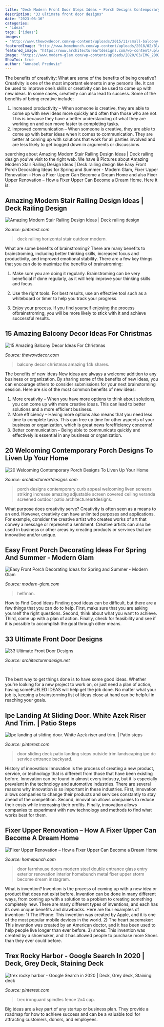 ```yaml
---
title: "Deck Modern Front Door Steps Ideas ~ Porch Designs Contemporary Curb Appeal Welcoming Liven Screens Striking Increase Amazing Adjustable Screen Covered Ceiling Veranda Screened Outdoor Patio Architectureartdesigns"
description: "33 ultimate front door designs"
date: "2023-06-16"
categories:
- "ideas"
tags: ["ideas"]
images:
- "http://www.thewowdecor.com/wp-content/uploads/2015/11/small-balcony-design-ideas-33.jpg"
featuredImage: "http://www.homebunch.com/wp-content/uploads/2018/02/Black-front-doors-Black-steel-and-glass-front-door-Modern-Farmhouse-Black-front-doors-Black-steel-and-glass-front-door.jpg"
featured_image: "https://www.architectureartdesigns.com/wp-content/uploads/2014/09/20-Welcoming-Contemporary-Porch-Designs-To-Liven-Up-Your-Home-16-630x898.jpg"
image: "https://www.modern-glam.com/wp-content/uploads/2020/03/IMG_2892.jpg"
ShowToc: true
author: "Annabel Predovic"
---
```



The benefits of creativity: What are some of the benefits of being creative?
Creativity is one of the most important elements in any person’s life. It can be used to improve one’s skills or creativity can be used to come up with new ideas. In some cases, creativity can also lead to success. Some of the benefits of being creative include: 
1. Increased productivity – When someone is creative, they are able to come up with new ideas more quickly and often than those who are not. This is because they have a better understanding of what they are working on and can move faster to completing tasks. 
2. Improved communication – When someone is creative, they are able to come up with better ideas when it comes to communication. They are better at coming up with solutions that work for all parties involved and are less likely to get bogged down in arguments or discussions. 

	

		
searching about Amazing Modern Stair Railing Design Ideas | Deck railing design you've visit to the right web. We have 8 Pictures about Amazing Modern Stair Railing Design Ideas | Deck railing design like Easy Front Porch Decorating Ideas for Spring and Summer - Modern Glam, Fixer Upper Renovation – How a Fixer Upper Can Become a Dream Home and also Fixer Upper Renovation – How a Fixer Upper Can Become a Dream Home. Here it is:
		
    
## Amazing Modern Stair Railing Design Ideas | Deck Railing Design

<img loading=lazy src="https://i.pinimg.com/736x/f2/ba/4a/f2ba4aa563fde22d830143e148444236.jpg" onerror="this.onerror=null;this.src='https://tse1.mm.bing.net/th?id=OIP.QyJYhQIpUaduUNUz-nWeuQHaFj&amp;pid=15.1';" alt="Amazing Modern Stair Railing Design Ideas | Deck railing design">

_Source: pinterest.com_

>deck railing horizontal stair outdoor modern. 

	

What are some benefits of brainstroming?
There are many benefits to brainstroming, including better thinking skills, increased focus and productivity, and improved emotional stability. There are a few key things that you can do to maximize the benefits of brainstroming:
1. Make sure you are doing it regularly. Brainstroming can be very beneficial if done regularly, as it will help improve your thinking skills and focus.

2. Use the right tools. For best results, use an effective tool such as a whiteboard or timer to help you track your progress.

3. Enjoy your process. If you find yourself enjoying the process ofbrainstroming, you will be more likely to stick with it and achieve successful results.

    
## 15 Amazing Balcony Decor Ideas For Christmas

<img loading=lazy src="http://www.thewowdecor.com/wp-content/uploads/2015/11/small-balcony-design-ideas-33.jpg" onerror="this.onerror=null;this.src='https://tse1.mm.bing.net/th?id=OIP.EIt9J5LGy6VAbeIW_BNkiwHaL6&amp;pid=15.1';" alt="15 Amazing Balcony Decor Ideas For Christmas">

_Source: thewowdecor.com_

>balcony decor christmas amazing 14k shares. 

	

The benefits of new ideas
New ideas are always a welcome addition to any business or organization. By sharing some of the benefits of new ideas, you can encourage others to consider submissions for your next brainstorming session. Here are six of the most common benefits of new ideas: 
1. More creativity – When you have more options to think about solutions, you can come up with more creative ideas. This can lead to better solutions and a more efficient business. 
2. More efficiency – Having more options also means that you need less time to complete tasks. This can free up time for other aspects of your business or organization, which is great news forefficiency concerns! 
3. Better communication – Being able to communicate quickly and effectively is essential in any business or organization.

    
## 20 Welcoming Contemporary Porch Designs To Liven Up Your Home

<img loading=lazy src="https://www.architectureartdesigns.com/wp-content/uploads/2014/09/20-Welcoming-Contemporary-Porch-Designs-To-Liven-Up-Your-Home-16-630x898.jpg" onerror="this.onerror=null;this.src='https://tse2.mm.bing.net/th?id=OIP.i91adyCIgnHYn55cNxYgoQHaKj&amp;pid=15.1';" alt="20 Welcoming Contemporary Porch Designs To Liven Up Your Home">

_Source: architectureartdesigns.com_

>porch designs contemporary curb appeal welcoming liven screens striking increase amazing adjustable screen covered ceiling veranda screened outdoor patio architectureartdesigns. 

	

What purpose does creativity serve?
Creativity is often seen as a means to an end. However, creativity can have unlimited purposes and applications. For example, consider the creative artist who creates works of art that convey a message or represent a sentiment. Creative artists can also be used in business or other areas by creating products or services that are innovative and/or unique.

    
## Easy Front Porch Decorating Ideas For Spring And Summer - Modern Glam

<img loading=lazy src="https://www.modern-glam.com/wp-content/uploads/2020/03/IMG_2892.jpg" onerror="this.onerror=null;this.src='https://tse4.mm.bing.net/th?id=OIP.E6YasR-tG7jtR-6SammJ1QHaJ3&amp;pid=15.1';" alt="Easy Front Porch Decorating Ideas for Spring and Summer - Modern Glam">

_Source: modern-glam.com_

>helfman. 

	

How to Find Good Ideas
Finding good ideas can be difficult, but there are a few things that you can do to help. First, make sure that you are asking yourself the right questions. Second, think about what you want to achieve. Third, come up with a plan of action. Finally, check for feasibility and see if it is possible to accomplish the goal through other means.

    
## 33 Ultimate Front Door Designs

<img loading=lazy src="https://cdn.architecturendesign.net/wp-content/uploads/2016/01/AD-Ulitmate-Fron-Door-Designs-03.jpg" onerror="this.onerror=null;this.src='https://tse4.mm.bing.net/th?id=OIP.qFGDbcdNlgesu1wIFga4xQHaJ7&amp;pid=15.1';" alt="33 Ultimate Front Door Designs">

_Source: architecturendesign.net_

>. 

	

The best way to get things done is to have some good ideas. Whether you're looking for a new project to work on, or just need a plan of action, having someFUELED IDEAS will help get the job done. No matter what your job is, keeping a brainstorming list of Ideas close at hand can be helpful in reaching your goals.

    
## Ipe Landing At Sliding Door. White Azek Riser And Trim. | Patio Steps

<img loading=lazy src="https://i.pinimg.com/originals/98/ee/d1/98eed1bd06a15040b7d83a5942451da9.jpg" onerror="this.onerror=null;this.src='https://tse3.mm.bing.net/th?id=OIP.WdBDD7ngGBpgeAdovsGnOAHaJ4&amp;pid=15.1';" alt="Ipe landing at sliding door. White Azek riser and trim. | Patio steps">

_Source: pinterest.com_

>door sliding deck patio landing steps outside trim landscaping ipe dc service entrance backyard. 

	

History of innovation:
Innovation is the process of creating a new product, service, or technology that is different from those that have been existing before. Innovation can be found in almost every industry, but it is especially prevalent in the technology and automotive industries. There are several reasons why innovation is so important in these industries. First, innovation allows companies to change their products and services constantly to stay ahead of the competition. Second, innovation allows companies to reduce their costs while increasing their profits. Finally, innovation allows companies to experiment with new technology and methods to find what works best for them.

    
## Fixer Upper Renovation – How A Fixer Upper Can Become A Dream Home

<img loading=lazy src="http://www.homebunch.com/wp-content/uploads/2018/02/Black-front-doors-Black-steel-and-glass-front-door-Modern-Farmhouse-Black-front-doors-Black-steel-and-glass-front-door.jpg" onerror="this.onerror=null;this.src='https://tse2.mm.bing.net/th?id=OIP.qxXHr5OrSzDL-xeFi0mSAgHaHa&amp;pid=15.1';" alt="Fixer Upper Renovation – How a Fixer Upper Can Become a Dream Home">

_Source: homebunch.com_

>door farmhouse doors modern steel double entrance glass entry exterior renovation interior homebunch metal fixer upper storm become dream instagram. 

	

What is invention?
Invention is the process of coming up with a new idea or product that does not exist before. Invention can be done in many different ways, from coming up with a solution to a problem to creating something completely new. There are many different types of inventions, and each has its own unique benefits and drawbacks. Here are four examples of invention: 1) The iPhone: This invention was created by Apple, and it is one of the most popular mobile devices in the world. 2) The heart pacemaker: This invention was created by an American doctor, and it has been used to help people live longer than ever before. 3) shoes: This invention was created by a shoemaker, and it has allowed people to purchase more Shoes than they ever could before.

    
## Trex Rocky Harbor - Google Search In 2020 | Deck, Grey Deck, Staining Deck

<img loading=lazy src="https://i.pinimg.com/736x/2f/eb/7c/2feb7c31bee90f1755dfb0bbc4ed8206.jpg" onerror="this.onerror=null;this.src='https://tse4.mm.bing.net/th?id=OIP.TePDawHKCF3wOqGn_9mivAHaFj&amp;pid=15.1';" alt="trex rocky harbor - Google Search in 2020 | Deck, Grey deck, Staining deck">

_Source: pinterest.com_

>trex ironguard spindles fence 2x4 cap. 

	

Big ideas are a key part of any startup or business plan. They provide a roadmap for how to achieve success and can be a valuable tool for attracting customers, donors, and employees.


